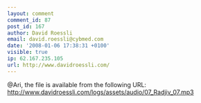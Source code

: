 ```yaml
---
layout: comment
comment_id: 87
post_id: 167
author: David Roessli
email: david.roessli@cybmed.com
date: '2008-01-06 17:38:31 +0100'
visible: true
ip: 62.167.235.105
url: http://www.davidroessli.com/
---
```

@Ari, the file is available from the following URL: http://www.davidroessli.com/logs/assets/audio/07_Radjiv_07.mp3
